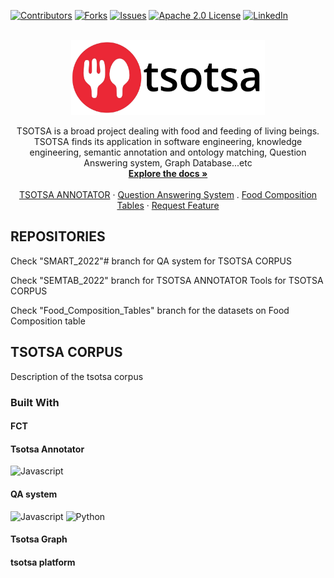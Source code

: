 <!-- Templates Credits : https://github.com/othneildrew/Best-README-Template/pull/73 -->
<a name="readme-top"></a>


<!-- PROJECT SHIELDS -->
<!--
*** I'm using markdown "reference style" links for readability.
*** Reference links are enclosed in brackets [ ] instead of parentheses ( ).
*** See the bottom of this document for the declaration of the reference variables
*** for contributors-url, forks-url, etc. This is an optional, concise syntax you may use.
*** https://www.markdownguide.org/basic-syntax/#reference-style-links
-->
[![Contributors][contributors-shield]][contributors-url]
[![Forks][forks-shield]][forks-url]
[![Issues][issues-shield]][issues-url]
[![Apache 2.0 License][license-shield]][license-url]
[![LinkedIn][linkedin-shield]][linkedin-url]

<br />
<div align="center">
  <a href="https://github.com/jiofidelus/tsotsa">
    <img src="tsotsa.png" alt="Logo" width="310" height="120">
  </a>

  <p align="center">
   TSOTSA is a broad project dealing with food and feeding of living beings. TSOTSA finds its application in software engineering, knowledge engineering, semantic annotation and ontology matching, Question Answering system, Graph Database...etc 
    <br />
    <a href="https://github.com/jiofidelus/tsotsa"><strong>Explore the docs »</strong></a>
    <br />
    <br />
    <a href="https://github.com/jiofidelus/tsotsa/tree/SemTab_22">TSOTSA ANNOTATOR</a>
    ·
    <a href="https://github.com/jiofidelus/tsotsa/tree/SMART_22">Question Answering System</a>
    .
    <a href="#">Food Composition Tables</a>
    ·
    <a href="https://github.com/jiofidelus/tsotsa">Request Feature</a>
  </p>
</div>

<!-- ABOUT THE REPOSITORIES -->
## REPOSITORIES

Check "SMART_2022"# branch for QA system for TSOTSA CORPUS

Check "SEMTAB_2022" branch for TSOTSA ANNOTATOR Tools for TSOTSA CORPUS

Check "Food_Composition_Tables" branch for the datasets on Food Composition table

<!-- ABOUT THE TSOTSA CORPUS -->
## TSOTSA CORPUS
Description of the tsotsa corpus

### Built With
<h4>FCT</h4>

<h4>Tsotsa Annotator</h4>

![Javascript]

<h4>QA system</h4>

![Javascript] ![Python]

<h4>Tsotsa Graph</h4>

<h4>tsotsa platform</h4>



<!-- MARKDOWN LINKS & IMAGES -->
<!-- https://www.markdownguide.org/basic-syntax/#reference-style-links -->
[contributors-shield]: https://img.shields.io/static/v1?label=CONTRIBUTORS&message=3&color=brightgreen&style=for-the-badge
[contributors-url]: https://github.com/jiofidelus/tsotsa/contributors
[forks-shield]: https://img.shields.io/static/v1?label=FORKS&message=2&color=yellowgreen&style=for-the-badge
[forks-url]: https://github.com/jiofidelus/tsotsa/network/members
[issues-shield]: https://img.shields.io/static/v1?label=ISSUES&message=0&color=red&style=for-the-badge
[issues-url]: https://github.com/othneildrew/Best-README-Template/issues
[license-shield]: https://img.shields.io/static/v1?label=LICENCE&message=APACHE%202.0&color=blue&style=for-the-badge
[license-url]: https://github.com/jiofidelus/tsotsa/network/LICENSE
[linkedin-shield]: https://img.shields.io/badge/-LinkedIn-black.svg?style=for-the-badge&logo=linkedin&colorB=555
[linkedin-url]: https://github.com/jiofidelus/tsotsa/
[product-screenshot]: images/screenshot.png
[Javascript]: https://img.shields.io/badge/_-JAVASCRIPT-orange
[Python]: https://img.shields.io/badge/_-PYTHON-yellow

[Next.js]: https://img.shields.io/badge/next.js-000000?style=for-the-badge&logo=nextdotjs&logoColor=white
[Next-url]: https://nextjs.org/
[React.js]: https://img.shields.io/badge/React-20232A?style=for-the-badge&logo=react&logoColor=61DAFB
[React-url]: https://reactjs.org/
[Vue.js]: https://img.shields.io/badge/Vue.js-35495E?style=for-the-badge&logo=vuedotjs&logoColor=4FC08D
[Vue-url]: https://vuejs.org/
[Angular.io]: https://img.shields.io/badge/Angular-DD0031?style=for-the-badge&logo=angular&logoColor=white
[Angular-url]: https://angular.io/
[Svelte.dev]: https://img.shields.io/badge/Svelte-4A4A55?style=for-the-badge&logo=svelte&logoColor=FF3E00
[Svelte-url]: https://svelte.dev/
[Laravel.com]: https://img.shields.io/badge/Laravel-FF2D20?style=for-the-badge&logo=laravel&logoColor=white
[Laravel-url]: https://laravel.com
[Bootstrap.com]: https://img.shields.io/badge/Bootstrap-563D7C?style=for-the-badge&logo=bootstrap&logoColor=white
[Bootstrap-url]: https://getbootstrap.com
[JQuery.com]: https://img.shields.io/badge/jQuery-0769AD?style=for-the-badge&logo=jquery&logoColor=white
[JQuery-url]: https://jquery.com 
